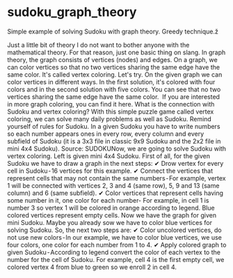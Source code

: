 # sudoku_graph_theory
Simple example of solving Sudoku with graph theory. Greedy technique.ž

Just a little bit of theory
I do not want to bother anyone with the mathematical theory. For that reason, just one basic thing on slang.
In graph theory, the graph consists of vertices (nodes) and edges. On a graph, we can color vertices so that no two vertices sharing the same edge have the same color. It's called vertex coloring. Let's try.
On the given graph we can color vertices in different ways. In the first solution, it's colored with four colors and in the second solution with five colors. You can see that no two vertices sharing the same edge have the same color. 
If you are interested in more graph coloring, you can find it here.
What is the connection with Sudoku and vertex coloring?
With this simple puzzle game called vertex coloring, we can solve many daily problems as well as Sudoku.
Remind yourself of rules for Sudoku. In a given Sudoku you have to write numbers so each number appears ones in every row, every column and every subfield of Sudoku (it is a 3x3 file in classic 9x9 Sudoku and the 2x2 file in mini 4x4 Sudoku).
Source: SUDOKUNow, we are going to solve Sudoku with vertex coloring. Left is given mini 4x4 Sudoku. First of all, for the given Sudoku we have to draw a graph in the next steps:
✔ Drow vertex for every cell in Sudoku - 16 vertices for this example.
✔ Connect the vertices that represent cells that may not contain the same numbers - For example, vertex 1 will be connected with vertices 2, 3 and 4 (same row), 5, 9 and 13 (same column) and 6 (same subfield).
✔ Color vertices that represent cells having some number in it, one color for each number- For example, in cell 1 is number 3 so vertex 1 will be colored in orange according to legend. Blue colored vertices represent empty cells.
Now we have the graph for given mini Sudoku. Maybe you already sow we have to color blue vertices for solving Sudoku. So, the next two steps are:
✔ Color uncolored vertices, do not use new colors - In our example, we have to color blue vertices, we use four colors, one color for each number from 1  to 4.
✔ Apply colored graph to given Sudoku - According to legend convert the color of each vertex to the number for the cell of Sudoku. For example, cell 4 is the first empty cell, we colored vertex 4 from blue to green so we enroll 2 in cell 4.
